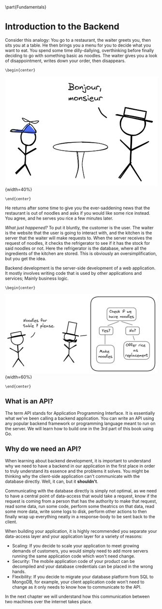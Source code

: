\part{Fundamentals}
# Introduction to the Backend
Consider this analogy: You go to a restaurant, the waiter greets you, then sits you at a table. He then brings you a menu for you to decide what you want to eat. You spend some time dilly-dallying, overthinking before finally deciding to go with something basic as noodles. The waiter gives you a look of disappointment, writes down your order, then disappears.
```{=latex}
\begin{center}
```
![Sam visits a restaurant](src/book/images/2.1.png "2.1"){width=40%}
```{=latex}
\end{center}
```
He returns after some time to give you the ever-saddening news that the restaurant is out of noodles and asks if you would like some rice instead. You agree, and he serves you rice a few minutes later.

*What just happened?* To put it bluntly, the customer is the user. The waiter is the website that the user is going to interact with, and the kitchen is the server that the waiter will make requests to. When the server receives the request of noodles, it checks the refrigerator to see if it has the stock for said noodles or not. Here the refrigerator is the database, where all the ingredients of the kitchen are stored. This is obviously an oversimplification, but you get the idea.

Backend development is the server-side development of a web application. It mostly involves writing code that is used by other applications and services; Mainly business logic.
```{=latex}
\begin{center}
```
![Business Logic](src/book/images/2.2.png "2.2"){width=60%}
```{=latex}
\end{center}
```

## What is an API?
The term API stands for Application Programming Interface. It is essentially what we've been calling a backend application. You can write an API using any popular backend framework or programming language meant to run on the server. We will learn how to build one in the 3rd part of this book using Go.

## Why do we need an API?
When learning about backend development, it is important to understand why we need to have a backend in our application in the first place in order to truly understand its essence and the problems it solves. You might be thinking why the client-side application can't communicate with the database directly. Well, it can, but it **shouldn't**.

Communicating with the database directly is simply not optimal, as we need to have a central point of data-access that would take a request, know if the request is coming from a person that has the authority to make that request, read some data, run some code, perform some theatrics on that data, read some more data, write some logs to disk, perform other actions to then finally wrap up everything neatly in a response-body to be sent back to the client. 

When building your application, it is highly recommended you separate your data-access layer and your application layer for a variety of reasons:

- Scaling: If you decide to scale your application to meet growing demands of customers, you would simply need to add more servers running the same application code which won't need change.
- Security: The mobile application code of your product can be decompiled and your database credentials can be placed in the wrong hands.
- Flexibility: If you decide to migrate your database platform from SQL to MongoDB, for example, your client application code won't need to change as it only needs to know how to communicate to the API.

In the next chapter we will understand how this communication between two machines over the internet takes place.

